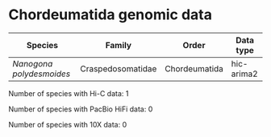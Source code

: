 # Chordeumatida genomic data

| Species | Family | Order | Data type |
| -- | --- | --- | --- |
| *Nanogona polydesmoides* | Craspedosomatidae | Chordeumatida | hic-arima2 |

Number of species with Hi-C data: 1

Number of species with PacBio HiFi data: 0

Number of species with 10X data: 0
